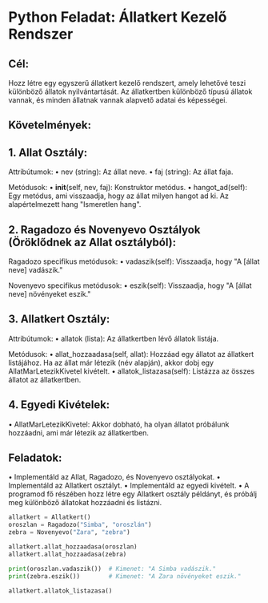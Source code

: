 # Python Feladat: Állatkert Kezelő Rendszer

## Cél:
Hozz létre egy egyszerű állatkert kezelő rendszert, amely lehetővé teszi különböző állatok nyilvántartását. Az állatkertben különböző típusú állatok vannak, és minden állatnak vannak alapvető adatai és képességei.

## Követelmények:

## 1. Allat Osztály:

Attribútumok:
• nev (string): Az állat neve.
• faj (string): Az állat faja.

Metódusok:
• __init__(self, nev, faj): Konstruktor metódus.
• hangot_ad(self): Egy metódus, ami visszaadja, hogy az állat milyen hangot ad ki. Az alapértelmezett hang "Ismeretlen hang".

## 2. Ragadozo és Novenyevo Osztályok (Öröklődnek az Allat osztályból):

Ragadozo specifikus metódusok:
• vadaszik(self): Visszaadja, hogy "A [állat neve] vadászik."

Novenyevo specifikus metódusok:
• eszik(self): Visszaadja, hogy "A [állat neve] növényeket eszik."

## 3. Allatkert Osztály:

Attribútumok:
• allatok (lista): Az állatkertben lévő állatok listája.

Metódusok:
• allat_hozzaadasa(self, allat): Hozzáad egy állatot az állatkert listájához. Ha az állat már létezik (név alapján), akkor dobj egy AllatMarLetezikKivetel kivételt.
• allatok_listazasa(self): Listázza az összes állatot az állatkertben.

## 4. Egyedi Kivételek:
• AllatMarLetezikKivetel: Akkor dobható, ha olyan állatot próbálunk hozzáadni, ami már létezik az állatkertben.

## Feladatok:
• Implementáld az Allat, Ragadozo, és Novenyevo osztályokat.
• Implementáld az Allatkert osztályt.
• Implementáld az egyedi kivételt.
• A programod fő részében hozz létre egy Allatkert osztály példányt, és próbálj meg különböző állatokat hozzáadni és listázni.

```python
allatkert = Allatkert()
oroszlan = Ragadozo("Simba", "oroszlán")
zebra = Novenyevo("Zara", "zebra")

allatkert.allat_hozzaadasa(oroszlan)
allatkert.allat_hozzaadasa(zebra)

print(oroszlan.vadaszik())  # Kimenet: "A Simba vadászik."
print(zebra.eszik())        # Kimenet: "A Zara növényeket eszik."

allatkert.allatok_listazasa()
